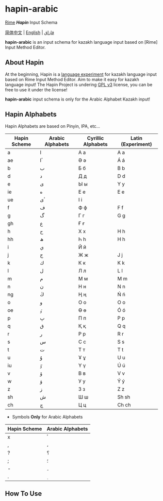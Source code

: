 # hapin-arabic

[Rime](https://github.com/rime) ***Hapin*** Input Schema

[简体中文](./README.CN.md) | [English](./README.md) | [قازاق](./README.KZ.md)

**hapin-arabic** is an input schema for kazakh language input based on [Rime] Input Method Editor.

## About Hapin

At the beginning, Hapin is a [language experiment](https://github.com/HerbertHe/rime-kz-experiment) for kazakh language input based on Rime Input Method Editor. Aim to make it easy for kazakh language input! The Hapin Project is undering [GPL v3](./LICENSE) license, you can be free to use it under the license!

**hapin-arabic** input schema is only for the Arabic Alphabet Kazakh input!

## Hapin Alphabets

Hapin Alphabets are based on Pinyin, IPA, etc...

| Hapin Scheme | Arabic Alphabets | Cyrillic Alphabets | Latin (Experiment) |
| ------------ | ---------------- | ------------------ | ------------------ |
| a            | ا                | А а                | A a                |
| ae           | ٴا               | Ә ә                | Á á                |
| b            | ب                | Б б                | B b                |
| d            | د                | Д д                | D d                |
| e            | ى                | Ы ы                | Y y                |
| ie           | ە                | Е е                | E e                |
| ue           | ٴى               | І і                |                    |
| f            | ف                | Ф ф                | F f                |
| g            | گ                | Г г                | G g                |
| gh           | ع                | Ғ ғ                |                    |
| h            | ح                | Х х                | H h                |
| hh           | ھ                | Һ һ                | H h                |
| i            | ي                | Й й                |                    |
| j            | ج                | Ж ж                | J j                |
| k            | ك                | К к                | K k                |
| l            | ل                | Л л                | L l                |
| m            | م                | М м                | M m                |
| n            | ن                | Н н                | N n                |
| ng           | ڭ                | Ң ң                | Ń ń                |
| o            | و                | О о                | O o                |
| oe           | ٶ                | Ө ө                | Ó ó                |
| p            | پ                | П п                | P p                |
| q            | ق                | Қ қ                | Q q                |
| r            | ر                | Р р                | R r                |
| s            | س                | С с                | S s                |
| t            | ت                | Т т                | T t                |
| u            | ۇ                | Ұ ұ                | U u                |
| iu           | ٷ                | Ү ү                | Ú ú                |
| v            | ۆ                | В в                | V v                |
| w            | ۋ                | У у                | Ý ý                |
| z            | ز                | З з                | Z z                |
| sh           | ش                | Ш ш                | Sh sh              |
| ch           | چ                | Ц ц                | Ch ch              |

- Symbols **Only** for Arabic Alphabets

| Hapin Scheme | Arabic Alphabets |
| ------------ | ---------------- |
| x            | ٴ                |
| ,            | ،                |
| ?            | ؟                |
| ;            | ؛                |
| -            | ۔                |
| .            | ٜ                |

<!-- - Symbols **Only** for Cyrillic Alphabets (Experiment)

| Hapin Scheme | Arabic Alphabets | Cyrillic Alphabets | Latin (Experiment) |
| ------------ | ---------------- | ------------------ | ------------------ |
| io           | --               | Ё ё                |                    |
| ii           | --               | И и                |                    |
| che          | --               | Ч ч                |                    |
| cdacki       | --               | Щ щ                |                    |
| --           | --               | Ъ ъ                |                    |
| --           | --               | Ь ь                |                    |
| ee           | --               | Э э                |                    |
| iuw          | --               | Ю ю                |                    |
| ia           | --               | Я я                |                    | -->

## How To Use
